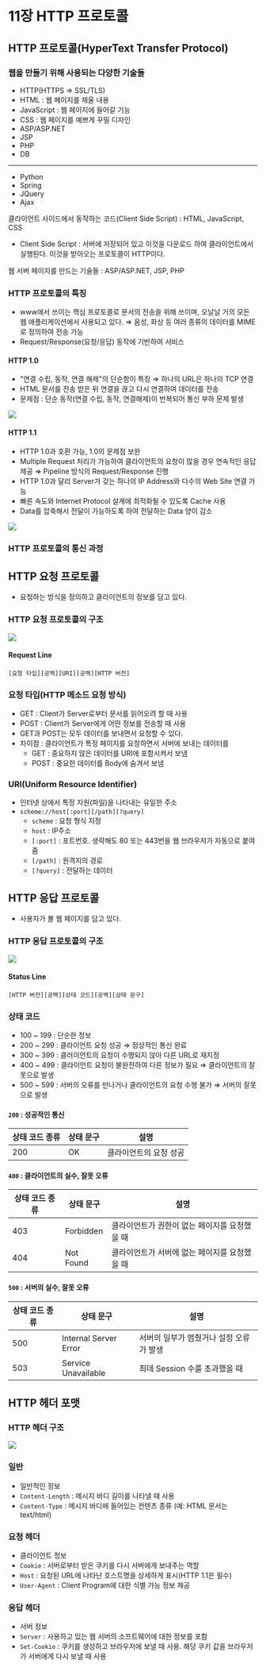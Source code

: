 # 11장 HTTP 프로토콜

## HTTP 프로토콜(HyperText Transfer Protocol)

### 웹을 만들기 위해 사용되는 다양한 기술들

- HTTP(HTTPS ⇒ SSL/TLS)
- HTML : 웹 페이지를 채울 내용
- JavaScript : 웹 페이지에 들어갈 기능
- CSS : 웹 페이지를 예쁘게 꾸밀 디자인
- ASP/ASP.NET
- JSP
- PHP
- DB

---

- Python
- Spring
- JQuery
- Ajax

클라이언트 사이드에서 동작하는 코드(Client Side Script) : HTML, JavaScript, CSS

- Client Side Script : 서버에 저장되어 있고 이것을 다운로드 하여 클라이언트에서 실행된다. 이것을 받아오는 프로토콜이 HTTP이다.

웹 서버 페이지를 만드는 기술들 : ASP/ASP.NET, JSP, PHP

### HTTP 프로토콜의 특징

- www에서 쓰이는 핵심 프로토콜로 문서의 전송을 위해 쓰이며, 오날날 거의 모든 웹 애플리케이션에서 사용되고 있다.
  ⇒ 음성, 화상 등 여러 종류의 데이터를 MIME로 정의하여 전송 가능
- Request/Response(요청/응답) 동작에 기반하여 서비스

#### HTTP 1.0

- "연결 수립, 동작, 연결 해제"의 단순함이 특징
  ⇒ 하나의 URL은 하나의 TCP 연결
- HTML 문서를 전송 받은 뒤 연결을 끊고 다시 연결하여 데이터를 전송
- 문제점 : 단순 동작(연결 수립, 동작, 연결해제)이 반복되어 통신 부하 문제 발생

![](https://i.imgur.com/Jw7TUye.png)

#### HTTP 1.1

- HTTP 1.0과 호환 가능, 1.0의 문제점 보완
- Multiple Request 처리가 가능하여 클라이언트의 요청이 많을 경우 연속적인 응답 제공
  ⇒ Pipeline 방식의 Request/Response 진행
- HTTP 1.0과 달리 Server가 갖는 하나의 IP Address와 다수의 Web Site 연결 가능
- 빠른 속도와 Internet Protocol 설계에 최적화될 수 있도록 Cache 사용
- Data를 압축해서 전달이 가능하도록 하여 전달하는 Data 양이 감소

![](https://i.imgur.com/Phrz40s.png)

### HTTP 프로토콜의 통신 과정

## HTTP 요청 프로토콜

- 요청하는 방식을 정의하고 클라이언트의 정보를 담고 있다.

### HTTP 요청 프로토콜의 구조

![](https://i.imgur.com/xPczci6.png)

#### Request Line

`[요청 타입][공백][URI][공백][HTTP 버전]`

### 요청 타입(HTTP 메소드 요청 방식)

- GET : Client가 Server로부터 문서를 읽어오려 할 때 사용
- POST : Client가 Server에게 어떤 정보를 전송할 때 사용
- GET과 POST는 모두 데이터를 보내면서 요청할 수 있다.
- 차이점 : 클라이언트가 특정 페이지를 요청하면서 서버에 보내는 데이터를
  - GET : 중요하지 않은 데이터를 URI에 포함시켜서 보냄
  - POST : 중요한 데이터를 Body에 숨겨서 보냄

### URI(Uniform Resource Identifier)

- 인터넷 상에서 특정 자원(파일)을 나타내는 유일한 주소
- `scheme://host[:port][/path][?query]`
  - `scheme` : 요청 형식 지정
  - `host` : IP주소
  - `[:port]` : 포트번호. 생략해도 80 또는 443번을 웹 브라우저가 자동으로 붙여줌
  - `[/path]` : 원격지의 경로
  - `[?query]` : 전달하는 데이터

## HTTP 응답 프로토콜

- 사용자가 볼 웹 페이지를 담고 있다.

### HTTP 응답 프로토콜의 구조

![](https://i.imgur.com/ihxgYvA.png)

#### Status Line

`[HTTP 버전][공백][상태 코드][공백][상태 문구]`

### 상태 코드

- 100 ~ 199 : 단순한 정보
- 200 ~ 299 : 클라이언트 요청 성공 ⇒ 정상적인 통신 완료
- 300 ~ 399 : 클러이언트의 요청이 수행되지 않아 다른 URL로 재지정
- 400 ~ 499 : 클라이언트 요청이 불완전하여 다른 정보가 필요 ⇒ 클라이언트의 잘못으로 발생
- 500 ~ 599 : 서버의 오류를 만나거나 클라이언트의 요청 수행 불가 ⇒ 서버의 잘못으로 발생

#### `200` : 성공적인 통신

| 상태 코드 종류 | 상태 문구 | 설명                   |
| -------------- | --------- | ---------------------- |
| 200            | OK        | 클라이언트의 요청 성공 |

#### `400` : 클라이언트의 실수, 잘못 오류

| 상태 코드 종류 | 상태 문구 | 설명                                          |
| -------------- | --------- | --------------------------------------------- |
| 403            | Forbidden | 클라이언트가 권한이 없는 페이지를 요청했을 때 |
| 404            | Not Found | 클라이언트가 서버에 없는 페이지를 요청했을 때 |

#### `500` : 서버의 실수, 잘못 오류

| 상태 코드 종류 | 상태 문구             | 설명                                    |
| -------------- | --------------------- | --------------------------------------- |
| 500            | Internal Server Error | 서버의 일부가 멈췄거나 설정 오류가 발생 |
| 503            | Service Unavailable   | 최데 Session 수를 초과했을 때           |

## HTTP 헤더 포맷

### HTTP 헤더 구조

![](https://i.imgur.com/NT7iPpd.png)

### 일반

- 일반적인 정보
- `Content-Length` : 메시지 바디 길이를 나타낼 때 사용
- `Content-Type` : 메시지 바디에 들어있는 컨텐츠 종류 (예: HTML 문서는 text/html)

### 요청 헤더

- 클라이언트 정보
- `Cookie` : 서버로부터 받은 쿠키를 다시 서버에게 보내주는 역할
- `Host` : 요청된 URL에 나타난 호스트명을 상세하게 표시(HTTP 1.1은 필수)
- `User-Agent` : Client Program에 대한 식별 가능 정보 제공

### 응답 헤더

- 서버 정보
- `Server` : 사용하고 있는 웹 서버의 소프트웨어에 대한 정보를 포함
- `Set-Cookie` : 쿠키를 생성하고 브라우저에 보낼 때 사용. 해당 쿠키 값을 브라우저가 서버에게 다시 보낼 때 사용
